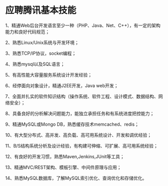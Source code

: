 #                      应聘腾讯基本技能

1、精通Web后台开发语言至少一种（PHP、Java、Net、C++），有一定的架构能力和良好代码规范；

2、熟悉Linux/Unix系统与开发环境；

3、熟悉TCP/IP协议，socket编程；

4、熟悉mysql以及SQL语言；

5、有高性能大容量服务系统设计开发经验；

6、经停面向对象设计，精通J2EE开发，Java web开发；

7、全面并扎实的软件知识结构（操作系统、软件工程、设计模式、数据结构、网络安全）；

8、具备良好的分析解决问题能力，能独立承担任务和有系统进度把控能力；

9、精通MySQL或Mongo DB，熟悉缓存技术memcached、redis；

10、有大型分布式、高并发、高负载、高可用系统设计、开发和调优经验；

11、B/S结构系统分析及设计经验，有构建可伸缩、可扩展、高可用系统经验；

12、有良好的开发习惯，熟悉Maven,Jenkins,JUnit等工具；

13、精通MVC/REST架构、模板引擎、中间件原理与应用；

14、熟悉MySQL数据库，了解MySQL索引优化、查询优化和存储优化。
